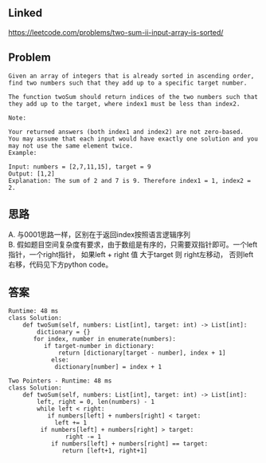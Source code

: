 ## Linked
https://leetcode.com/problems/two-sum-ii-input-array-is-sorted/

## Problem
```
Given an array of integers that is already sorted in ascending order, find two numbers such that they add up to a specific target number.

The function twoSum should return indices of the two numbers such that they add up to the target, where index1 must be less than index2.

Note:

Your returned answers (both index1 and index2) are not zero-based.
You may assume that each input would have exactly one solution and you may not use the same element twice.
Example:

Input: numbers = [2,7,11,15], target = 9
Output: [1,2]
Explanation: The sum of 2 and 7 is 9. Therefore index1 = 1, index2 = 2.
```

## 思路
A. 与0001思路一样，区别在于返回index按照语言逻辑序列   
B. 假如题目空间复杂度有要求，由于数组是有序的，只需要双指针即可。一个left指针，一个right指针， 如果left + right 值 大于target 则 right左移动， 否则left右移，代码见下方python code。

## 答案

    Runtime: 48 ms
    class Solution:
        def twoSum(self, numbers: List[int], target: int) -> List[int]:
            dictionary = {}
           for index, number in enumerate(numbers):
              if target-number in dictionary:
                  return [dictionary[target - number], index + 1]
                else:
                 dictionary[number] = index + 1

    Two Pointers - Runtime: 48 ms
    class Solution:
        def twoSum(self, numbers: List[int], target: int) -> List[int]:
            left, right = 0, len(numbers) - 1
            while left < right:
               if numbers[left] + numbers[right] < target:
                 left += 1
             if numbers[left] + numbers[right] > target:
                    right -= 1
                if numbers[left] + numbers[right] == target:
                   return [left+1, right+1]
             
